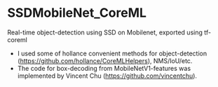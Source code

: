 # SSDMobileNet_CoreML
Real-time object-detection using SSD on Mobilenet, exported using tf-coreml

- I used some of hollance convenient methods for object-detection (https://github.com/hollance/CoreMLHelpers), NMS/IoU/etc.
- The code for box-decoding from MobileNetV1-features was implemented by Vincent Chu (https://github.com/vincentchu).
